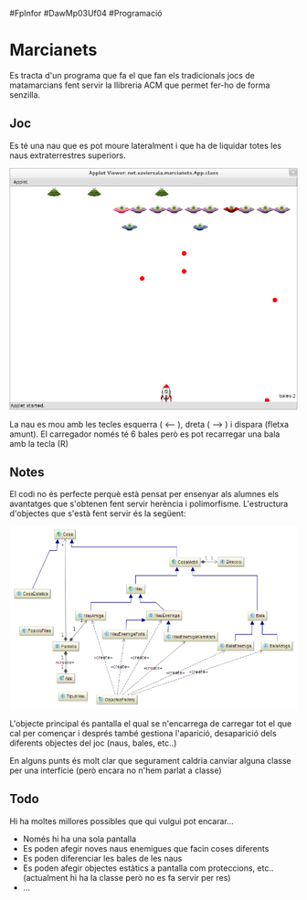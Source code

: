 #FpInfor #DawMp03Uf04 #Programació

Marcianets
============
Es tracta d'un programa que fa el que fan els tradicionals jocs de matamarcians fent servir la llibreria ACM que permet fer-ho de forma senzilla.

Joc
------------
Es té una nau que es pot moure lateralment i que ha de liquidar totes les naus extraterrestres superiors.

![Marcianets](README/marcianets.png "screenshoot marcianets")

La nau es mou amb les tecles esquerra ( <-- ), dreta ( --> ) i dispara (fletxa amunt). El carregador només té 6 bales però es pot recarregar una bala amb la tecla (R)

Notes
--------
El codi no és perfecte perquè està pensat per ensenyar als alumnes els avantatges que s'obtenen fent servir herència i polimorfisme. L'estructura d'objectes que s'està fent servir és la següent:

![objectes](README/marcianets2.png "Relació entre classes")

L'objecte principal és pantalla el qual se n'encarrega de carregar tot el que cal per començar i després també gestiona l'aparició, desaparició dels diferents objectes del joc (naus, bales, etc..)

En alguns punts és molt clar que segurament caldria canviar alguna classe per una interfície (però encara no n'hem parlat a classe)

Todo
----------
Hi ha moltes millores possibles que qui vulgui pot encarar...

* Només hi ha una sola pantalla
* Es poden afegir noves naus enemigues que facin coses diferents
* Es poden diferenciar les bales de les naus
* Es poden afegir objectes estàtics a pantalla com proteccions, etc.. (actualment hi ha la classe però no es fa servir per res)
* ...
